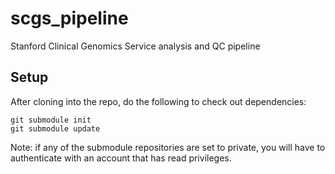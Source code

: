 scgs_pipeline
=============

Stanford Clinical Genomics Service analysis and QC pipeline

Setup
-----
After cloning into the repo, do the following to check out dependencies:

    git submodule init
    git submodule update

Note: if any of the submodule repositories are set to private, you will have to authenticate with an account that has read privileges.
